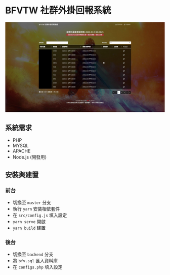 # BFVTW 社群外掛回報系統
![screenshot](./screenshot.jpg)

## 系統需求
- PHP
- MYSQL
- APACHE
- Node.js (開發用)

## 安裝與建置
### 前台
- 切換至 `master` 分支
- 執行 `yarn` 安裝相依套件
- 在 `src/config.js` 填入設定
- `yarn serve` 開啟
- `yarn build` 建置
### 後台
- 切換至 `backend` 分支
- 將 `bfv.sql` 匯入資料庫
- 在 `configs.php` 填入設定
